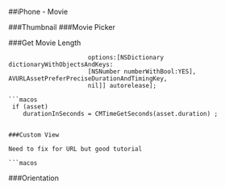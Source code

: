 
##iPhone - Movie


###Thumbnail
###Movie Picker

###Get Movie Length
```macos
                      options:[NSDictionary dictionaryWithObjectsAndKeys:
                      [NSNumber numberWithBool:YES], AVURLAssetPreferPreciseDurationAndTimingKey,
                      nil]] autorelease];

```macos
 if (asset) 
    durationInSeconds = CMTimeGetSeconds(asset.duration) ;


###Custom View

Need to fix for URL but good tutorial

```macos
 ```
###Orientation

```macos
 ```



